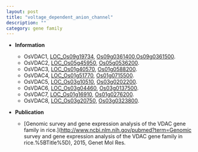 ```yaml
---
layout: post
title: "voltage_dependent_anion_channel"
description: ""
category: gene family
---
```


* **Information**  
    + OsVDAC1, [LOC_Os09g19734](http://rice.plantbiology.msu.edu/cgi-bin/ORF_infopage.cgi?orf=LOC_Os09g19734), [Os09g0361400](http://rapdb.dna.affrc.go.jp/viewer/gbrowse_details/irgsp1?name=Os09g0361400),[Os09g0361500](http://rapdb.dna.affrc.go.jp/viewer/gbrowse_details/irgsp1?name=Os09g0361500).
    + OsVDAC2, [LOC_Os05g45950](http://rice.plantbiology.msu.edu/cgi-bin/ORF_infopage.cgi?orf=LOC_Os05g45950), [Os05g0536200](http://rapdb.dna.affrc.go.jp/viewer/gbrowse_details/irgsp1?name=Os05g0536200).
    + OsVDAC3, [LOC_Os01g40570](http://rice.plantbiology.msu.edu/cgi-bin/ORF_infopage.cgi?orf=LOC_Os01g40570), [Os01g0588200](http://rapdb.dna.affrc.go.jp/viewer/gbrowse_details/irgsp1?name=Os01g0588200).
    + OsVDAC4, [LOC_Os01g51770](http://rice.plantbiology.msu.edu/cgi-bin/ORF_infopage.cgi?orf=LOC_Os01g51770), [Os01g0715500](http://rapdb.dna.affrc.go.jp/viewer/gbrowse_details/irgsp1?name=Os01g0715500).
    + OsVDAC5, [LOC_Os03g10510](http://rice.plantbiology.msu.edu/cgi-bin/ORF_infopage.cgi?orf=LOC_Os03g10510), [Os03g0202200](http://rapdb.dna.affrc.go.jp/viewer/gbrowse_details/irgsp1?name=Os03g0202200).
    + OsVDAC6, [LOC_Os03g04460](http://rice.plantbiology.msu.edu/cgi-bin/ORF_infopage.cgi?orf=LOC_Os03g04460), [Os03g0137500](http://rapdb.dna.affrc.go.jp/viewer/gbrowse_details/irgsp1?name=Os03g0137500).
    + OsVDAC7, [LOC_Os01g16910](http://rice.plantbiology.msu.edu/cgi-bin/ORF_infopage.cgi?orf=LOC_Os01g16910), [Os01g0276200](http://rapdb.dna.affrc.go.jp/viewer/gbrowse_details/irgsp1?name=Os01g0276200).
    + OsVDAC8, [LOC_Os03g20750](http://rice.plantbiology.msu.edu/cgi-bin/ORF_infopage.cgi?orf=LOC_Os03g20750), [Os03g0323800](http://rapdb.dna.affrc.go.jp/viewer/gbrowse_details/irgsp1?name=Os03g0323800).

* **Publication**  
    + [Genomic survey and gene expression analysis of the VDAC gene family in rice.](http://www.ncbi.nlm.nih.gov/pubmed?term=Genomic survey and gene expression analysis of the VDAC gene family in rice.%5BTitle%5D), 2015, Genet Mol Res.



